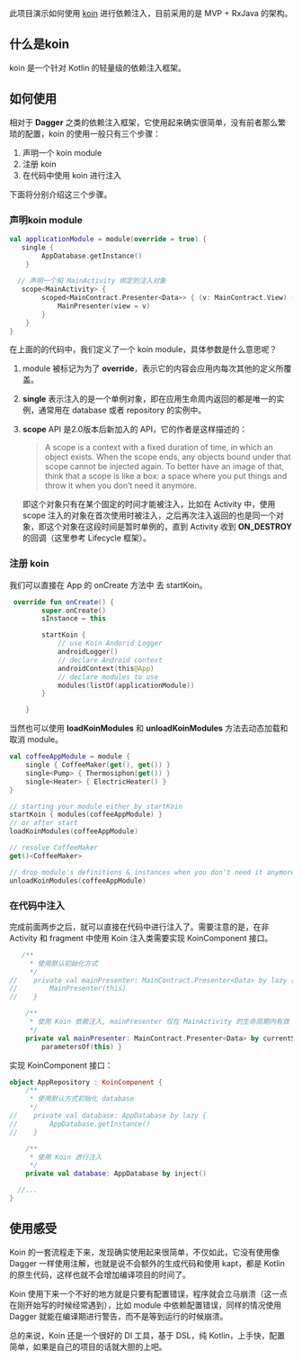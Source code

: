 此项目演示如何使用 [koin](https://github.com/InsertKoinIO/koin) 进行依赖注入，目前采用的是 MVP + RxJava 的架构。

## 什么是koin

koin 是一个针对 Kotlin 的轻量级的依赖注入框架。

## 如何使用

相对于 **Dagger** 之类的依赖注入框架，它使用起来确实很简单，没有前者那么繁琐的配置，koin 的使用一般只有三个步骤：

1. 声明一个 koin module
2. 注册 koin
3. 在代码中使用 koin 进行注入

下面将分别介绍这三个步骤。

### 声明koin module

```kotlin
val applicationModule = module(override = true) {
   single {
        AppDatabase.getInstance()
    }  
   
  // 声明一个和 MainActivity 绑定的注入对象
   scope<MainActivity> {
        scoped<MainContract.Presenter<Data>> { (v: MainContract.View) ->
            MainPresenter(view = v)
        }
    }
}
```

在上面的的代码中，我们定义了一个 koin module，具体参数是什么意思呢？

1. module 被标记为为了 **override**，表示它的内容会应用内每次其他的定义所覆盖。

2. **single** 表示注入的是一个单例对象，即在应用生命周内返回的都是唯一的实例，通常用在 database 或者 repository 的实例中。

3. **scope** API 是2.0版本后新加入的 API，它的作者是这样描述的：

   > A scope is a context with a fixed duration of time, in which an object exists. When the scope ends, any objects bound under that scope cannot be injected again. To better have an image of that, think that a scope is like a box: a space where you put things and throw it when you don’t need it anymore.

   即这个对象只有在某个固定的时间才能被注入，比如在 Activity 中，使用 scope 注入的对象在首次使用时被注入，之后再次注入返回的也是同一个对象，即这个对象在这段时间是暂时单例的，直到 Activity 收到 **ON_DESTROY** 的回调（这里参考 Lifecycle 框架）。

### 注册 koin

我们可以直接在 App 的 onCreate 方法中 去 startKoin。

```kotlin
 override fun onCreate() {
        super.onCreate()
        sInstance = this

        startKoin {
            // use Koin Andorid Logger
            androidLogger()
            // declare Android context
            androidContext(this@App)
            // declare modules to use
            modules(listOf(applicationModule))
        }

    }
```

当然也可以使用 **loadKoinModules** 和 **unloadKoinModules** 方法去动态加载和取消 module。

```kotlin
val coffeeAppModule = module {
    single { CoffeeMaker(get(), get()) }
    single<Pump> { Thermosiphon(get()) }
    single<Heater> { ElectricHeater() }
}

// starting your module either by startKoin
startKoin { modules(coffeeAppModule) }
// or after start
loadKoinModules(coffeeAppModule)

// resolve CoffeeMaker
get()<CoffeeMaker>

// drop module's definitions & instances when you don't need it anymore
unloadKoinModules(coffeeAppModule)
```



### 在代码中注入

完成前面两步之后，就可以直接在代码中进行注入了。需要注意的是，在非 Activity 和 fragment 中使用 Koin 注入类需要实现 KoinComponent 接口。

```kotlin
   /**
     * 使用默认初始化方式
     */
//    private val mainPresenter: MainContract.Presenter<Data> by lazy {
//        MainPresenter(this)
//    }

    /**
     * 使用 Koin 依赖注入, mainPresenter 仅在 MainActivity 的生命周期内有效
     */
    private val mainPresenter: MainContract.Presenter<Data> by currentScope.inject {
        parametersOf(this) }
```

实现 KoinComponent 接口：

```kotlin
object AppRepository : KoinComponent {
    /**
     * 使用默认方式初始化 database
     */
//    private val database: AppDatabase by lazy {
//        AppDatabase.getInstance()
//    }

    /**
     * 使用 Koin 进行注入
     */
    private val database: AppDatabase by inject()

  //...    
}
```



## 使用感受

Koin 的一套流程走下来，发现确实使用起来很简单，不仅如此，它没有使用像 Dagger 一样使用注解，也就是说不会额外的生成代码和使用 kapt，都是 Kotlin 的原生代码，这样也就不会增加编译项目的时间了。

Koin 使用下来一个不好的地方就是只要有配置错误，程序就会立马崩溃（这一点在刚开始写的时候经常遇到），比如 module 中依赖配置错误，同样的情况使用 Dagger 就能在编译期进行警告，而不是等到运行的时候崩溃。

总的来说，Koin 还是一个很好的 DI 工具，基于 DSL，纯 Kotlin，上手快，配置简单，如果是自己的项目的话就大胆的上吧。
